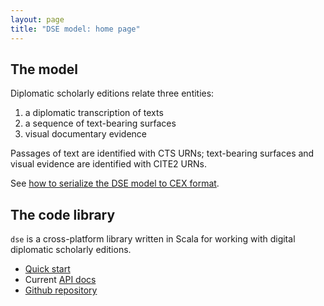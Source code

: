 ```yaml
---
layout: page
title: "DSE model: home page"
---
```



## The model


Diplomatic scholarly editions relate three entities:

1. a diplomatic transcription of texts
2. a sequence of text-bearing surfaces
3. visual documentary evidence

Passages of text are identified with CTS URNs;  text-bearing surfaces and visual evidence are identified with CITE2 URNs.

See [how to serialize the DSE model to CEX format](cex).


## The code library

`dse` is a cross-platform library written in Scala for working with digital diplomatic scholarly editions.

-   [Quick start](quick)
-   Current [API docs](api/edu/holycross/shot/dse/index.html)
-   [Github repository](https://github.com/cite-architecture/dse)
